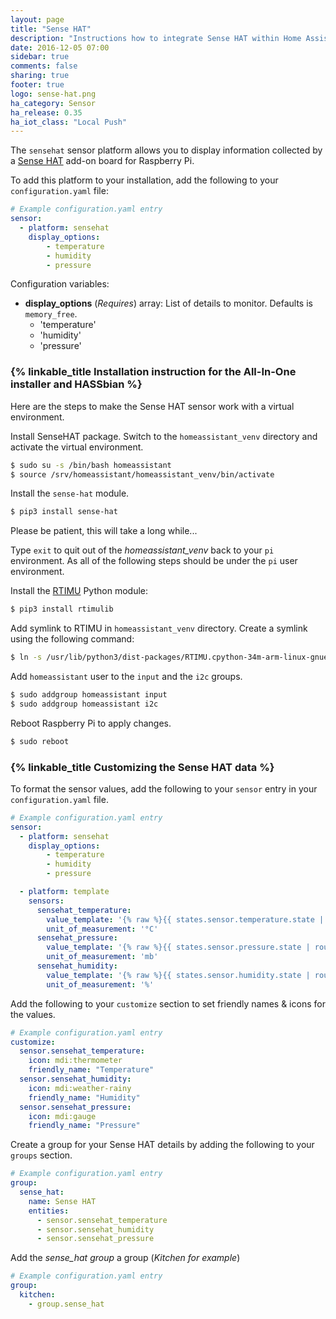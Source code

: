 ```yaml
---
layout: page
title: "Sense HAT"
description: "Instructions how to integrate Sense HAT within Home Assistant."
date: 2016-12-05 07:00
sidebar: true
comments: false
sharing: true
footer: true
logo: sense-hat.png
ha_category: Sensor
ha_release: 0.35
ha_iot_class: "Local Push"
---
```



The `sensehat` sensor platform allows you to display information collected by a [Sense HAT](https://www.raspberrypi.org/products/sense-hat/) add-on board for Raspberry Pi.

To add this platform to your installation, add the following to your `configuration.yaml` file:

```yaml
# Example configuration.yaml entry
sensor:
  - platform: sensehat
    display_options:
        - temperature
        - humidity
        - pressure
```

Configuration variables:

- **display_options** (*Requires*) array: List of details to monitor. Defaults is `memory_free`.
  - 'temperature'
  - 'humidity'
  - 'pressure'

### {% linkable_title Installation instruction for the All-In-One installer and HASSbian %}

Here are the steps to make the Sense HAT sensor work with a virtual environment.

Install SenseHAT package. Switch to the `homeassistant_venv` directory and activate the virtual environment.

```bash
$ sudo su -s /bin/bash homeassistant
$ source /srv/homeassistant/homeassistant_venv/bin/activate
```

Install the `sense-hat` module.

```bash
$ pip3 install sense-hat
```

Please be patient, this will take a long while...

Type `exit` to quit out of the _homeassistant_venv_ back to your `pi` environment. As all of the following steps should be under the `pi` user environment.

Install the [RTIMU](https://github.com/RPi-Distro/RTIMULib) Python module:

```bash
$ pip3 install rtimulib
```

Add symlink to RTIMU in `homeassistant_venv` directory. Create a symlink using the following command:

```bash
$ ln -s /usr/lib/python3/dist-packages/RTIMU.cpython-34m-arm-linux-gnueabihf.so /srv/homeassistant/homeassistant_venv/lib/python3.4/
```

Add `homeassistant` user to the `input` and the `i2c` groups.

```bash
$ sudo addgroup homeassistant input
$ sudo addgroup homeassistant i2c
```

Reboot Raspberry Pi to apply changes.

```bash
$ sudo reboot
```

### {% linkable_title Customizing the Sense HAT data %}

To format the sensor values, add the following to your `sensor` entry in your `configuration.yaml` file.

```yaml
# Example configuration.yaml entry
sensor:
  - platform: sensehat
    display_options:
        - temperature
        - humidity
        - pressure

  - platform: template
    sensors:
      sensehat_temperature:
        value_template: '{% raw %}{{ states.sensor.temperature.state | round(1) }}{% endraw %}'
        unit_of_measurement: '°C'
      sensehat_pressure:
        value_template: '{% raw %}{{ states.sensor.pressure.state | round(1) }}{% endraw %}'
        unit_of_measurement: 'mb'
      sensehat_humidity:
        value_template: '{% raw %}{{ states.sensor.humidity.state | round(1) }}{% endraw %}'
        unit_of_measurement: '%'
```

Add the following to your `customize` section to set friendly names & icons for the values.

```yaml
# Example configuration.yaml entry
customize:
  sensor.sensehat_temperature:
    icon: mdi:thermometer
    friendly_name: "Temperature"
  sensor.sensehat_humidity:
    icon: mdi:weather-rainy
    friendly_name: "Humidity"
  sensor.sensehat_pressure:
    icon: mdi:gauge
    friendly_name: "Pressure"
```

Create a group for your Sense HAT details by adding the following to your `groups` section.

```yaml
# Example configuration.yaml entry
group:
  sense_hat:
    name: Sense HAT
    entities:
      - sensor.sensehat_temperature
      - sensor.sensehat_humidity
      - sensor.sensehat_pressure
```

Add the _sense_hat group_ a group (_Kitchen for example_)

```yaml
# Example configuration.yaml entry
group:
  kitchen:
    - group.sense_hat
```


